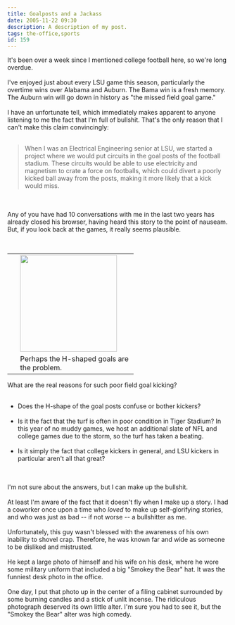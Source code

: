 ```yaml
---
title: Goalposts and a Jackass
date: 2005-11-22 09:30
description: A description of my post.
tags: the-office,sports
id: 159
---
```

It's been over a week since I mentioned college football here, so we're long overdue.<br />
<br />
I've enjoyed just about every LSU game this season, particularly the overtime wins over Alabama and Auburn.  The Bama win is a fresh memory.  The Auburn win will go down in history as "the missed field goal game."<br />
<br />
I have an unfortunate tell, which immediately makes apparent to anyone listening to me the fact that I'm full of bullshit.  That's the only reason that I can't make this claim convincingly:
<span class="spanEndPreview">&nbsp;</span><br /><br /><blockquote>When I was an Electrical Engineering senior at LSU, we started a project where we would put circuits in the goal posts of the football stadium.  These circuits would be able to use electricity and magnetism to crate a force on footballs, which could divert a poorly kicked ball away from the posts, making it more likely that a kick would miss.</blockquote><br />
<br />
Any of you have had 10 conversations with me in the last two years has already closed his browser, having heard this story to the point of nauseam.  But, if you look back at the games, it really seems plausible.<br />
<br />
<table cellpadding="2" align="right"><tr><td width="5" rowspan="2"><spacer type="block" width="5" height="1"></spacer></td><td width="250" ><img src="http://www.theskinnyonbenny.com/img/tailgate04/field.jpg" width="220"/></td></tr><tr><td class="caption" width="250">Perhaps the H-shaped goals are the problem.</td></tr></table><br />
<br />
What are the real reasons for such poor field goal kicking?  <br />
<br />
<ul><li>Does the H-shape of the goal posts confuse or bother kickers?<br /><br /></li><li>Is it the fact that the turf is often in poor condition in Tiger Stadium?  In this year of no muddy games, we host an additional slate of NFL and college games due to the storm, so the turf has taken a beating.<br /><br /></li><li>Is it simply the fact that college kickers in general, and LSU kickers in particular aren't all that great?</li></ul><br />
<br />
I'm not sure about the answers, but I can make up the bullshit.<br />
<br />
At least I'm aware of the fact that it doesn't fly when I make up a story.  I had a coworker once upon a time who <i>loved</i> to make up self-glorifying stories, and who was just as bad -- if not worse -- a bullshitter as me.<br />
<br />
Unfortunately, this guy wasn't blessed with the awareness of his own inability to shovel crap.  Therefore, he was known far and wide as someone to be disliked and mistrusted.<br />
<br />
He kept a large photo of himself and his wife on his desk, where he wore some military uniform that included a big "Smokey the Bear" hat.  It was the funniest desk photo in the office.<br />
<br />
One day, I put that photo up in the center of a filing cabinet surrounded by some burning candles and a stick of unlit incense.  The ridiculous photograph deserved its own little alter.  I'm sure you had to see it, but the "Smokey the Bear" alter was high comedy.<br />
<br />

